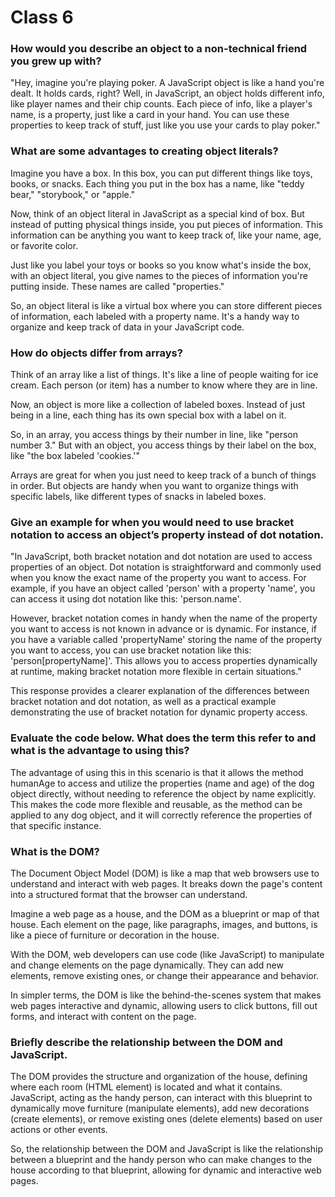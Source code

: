 # Class 6

### How would you describe an object to a non-technical friend you grew up with?
"Hey, imagine you're playing poker. A JavaScript object is like a hand you're dealt. It holds cards, right? Well, in JavaScript, an object holds different info, like player names and their chip counts. Each piece of info, like a player's name, is a property, just like a card in your hand. You can use these properties to keep track of stuff, just like you use your cards to play poker."

### What are some advantages to creating object literals?
Imagine you have a box. In this box, you can put different things like toys, books, or snacks. Each thing you put in the box has a name, like "teddy bear," "storybook," or "apple."

Now, think of an object literal in JavaScript as a special kind of box. But instead of putting physical things inside, you put pieces of information. This information can be anything you want to keep track of, like your name, age, or favorite color.

Just like you label your toys or books so you know what's inside the box, with an object literal, you give names to the pieces of information you're putting inside. These names are called "properties."

So, an object literal is like a virtual box where you can store different pieces of information, each labeled with a property name. It's a handy way to organize and keep track of data in your JavaScript code.

### How do objects differ from arrays?
Think of an array like a list of things. It's like a line of people waiting for ice cream. Each person (or item) has a number to know where they are in line.

Now, an object is more like a collection of labeled boxes. Instead of just being in a line, each thing has its own special box with a label on it.

So, in an array, you access things by their number in line, like "person number 3." But with an object, you access things by their label on the box, like "the box labeled 'cookies.'"

Arrays are great for when you just need to keep track of a bunch of things in order. But objects are handy when you want to organize things with specific labels, like different types of snacks in labeled boxes.

### Give an example for when you would need to use bracket notation to access an object’s property instead of dot notation.
"In JavaScript, both bracket notation and dot notation are used to access properties of an object. Dot notation is straightforward and commonly used when you know the exact name of the property you want to access. For example, if you have an object called 'person' with a property 'name', you can access it using dot notation like this: 'person.name'.

However, bracket notation comes in handy when the name of the property you want to access is not known in advance or is dynamic. For instance, if you have a variable called 'propertyName' storing the name of the property you want to access, you can use bracket notation like this: 'person[propertyName]'. This allows you to access properties dynamically at runtime, making bracket notation more flexible in certain situations."

This response provides a clearer explanation of the differences between bracket notation and dot notation, as well as a practical example demonstrating the use of bracket notation for dynamic property access.

### Evaluate the code below. What does the term this refer to and what is the advantage to using this?

The advantage of using this in this scenario is that it allows the method humanAge to access and utilize the properties (name and age) of the dog object directly, without needing to reference the object by name explicitly. This makes the code more flexible and reusable, as the method can be applied to any dog object, and it will correctly reference the properties of that specific instance.

### What is the DOM?
The Document Object Model (DOM) is like a map that web browsers use to understand and interact with web pages. It breaks down the page's content into a structured format that the browser can understand.

Imagine a web page as a house, and the DOM as a blueprint or map of that house. Each element on the page, like paragraphs, images, and buttons, is like a piece of furniture or decoration in the house.

With the DOM, web developers can use code (like JavaScript) to manipulate and change elements on the page dynamically. They can add new elements, remove existing ones, or change their appearance and behavior.

In simpler terms, the DOM is like the behind-the-scenes system that makes web pages interactive and dynamic, allowing users to click buttons, fill out forms, and interact with content on the page.

### Briefly describe the relationship between the DOM and JavaScript.
The DOM provides the structure and organization of the house, defining where each room (HTML element) is located and what it contains. JavaScript, acting as the handy person, can interact with this blueprint to dynamically move furniture (manipulate elements), add new decorations (create elements), or remove existing ones (delete elements) based on user actions or other events.

So, the relationship between the DOM and JavaScript is like the relationship between a blueprint and the handy person who can make changes to the house according to that blueprint, allowing for dynamic and interactive web pages.




